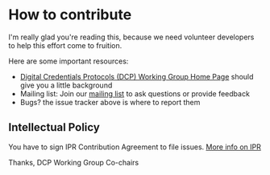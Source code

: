 # How to contribute

I'm really glad you're reading this, because we need volunteer developers to help this effort come to fruition.

Here are some important resources:

  * [Digital Credentials Protocols (DCP) Working Group Home Page](https://openid.net/wg/digital-credentials-protocols/) should give you a little background
  * Mailing list: Join our [mailing list](http://lists.openid.net/mailman/listinfo/openid-specs-digital-credentials-protocols) to ask questions or provide feedback
  * Bugs? the issue tracker above is where to report them

## Intellectual Policy

You have to sign IPR Contribution Agreement to file issues. [More info on IPR](http://openid.net/intellectual-property/)

Thanks,
DCP Working Group Co-chairs

